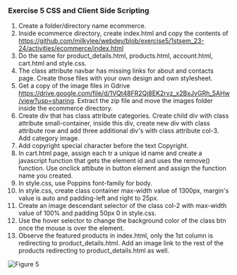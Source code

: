 ### Exercise 5 CSS and Client Side Scripting
1. Create a folder/directory name ecommerce.
2. Inside ecommerce directory, create index.html and copy the contents of https://github.com/milkylee/webdev/blob/exercise5/1stsem_23-24/activities/ecommerce/index.html
3. Do the same for product_details.html, products.html, account.html, cart.html and style.css.
4. The class attribute navbar has missing links for about and contacts page. Create those files with your own design and own stylesheet.
5. Get a copy of the image files in Gdrive https://drive.google.com/file/d/1VQt48FR2Qj8EK2rvz_x2BxJvGRh_5AHw/view?usp=sharing. Extract the zip file and move the images folder inside the ecommerce directory.
6. Create div that has class attribute categories. Create child div with class attribute small-container, inside this div, create new div with class attribute row and add three additional div's with class attribute col-3. Add category image.
7. Add copyright special character before the text Copyright.
8. In cart.html page, assign each tr a unique id name and create a javascript function that gets the element id and uses the remove() function. Use onclick attibute in button element and assign the function name you created.
9. In style.css, use Poppins font-family for body.
10. In style.css, create class container max-width value of 1300px, margin's value is auto and padding-left and right to 25px.
11. Create an image descendant selector of the class col-2 with max-width value of 100% and padding 50px 0 in style.css.
12. Use the hover selector to change the background color of the class btn once the mouse is over the element.
13. Observe the featured products in index.html, only the 1st column is redirecting to product_details.html. Add an image link to the rest of the products redirecting to product_details.html as well.

![Figure 5](/1stsem_23-24/activities/ecommerce/ecommerce.jpg)

